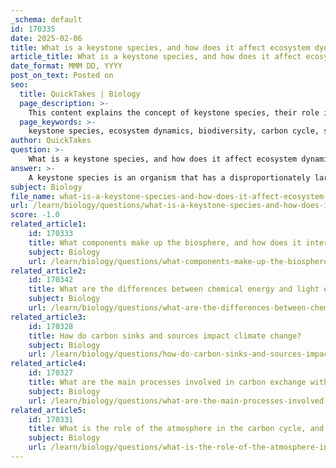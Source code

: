 ```yaml
---
_schema: default
id: 170335
date: 2025-02-06
title: What is a keystone species, and how does it affect ecosystem dynamics and the carbon cycle?
article_title: What is a keystone species, and how does it affect ecosystem dynamics and the carbon cycle?
date_format: MMM DD, YYYY
post_on_text: Posted on
seo:
  title: QuickTakes | Biology
  page_description: >-
    This content explains the concept of keystone species, their role in ecosystem dynamics and biodiversity, and their significant impact on the carbon cycle, highlighting examples such as sea otters and forest ecosystems.
  page_keywords: >-
    keystone species, ecosystem dynamics, biodiversity, carbon cycle, sea otters, kelp forest, nutrient cycling, carbon sequestration, food webs, habitat structure, climate change, carbon storage
author: QuickTakes
question: >-
    What is a keystone species, and how does it affect ecosystem dynamics and the carbon cycle?
answer: >-
    A keystone species is an organism that has a disproportionately large impact on its ecosystem relative to its abundance. The presence or absence of a keystone species can significantly influence the structure, health, and dynamics of the ecosystem. For example, sea otters are considered a keystone species because they control sea urchin populations, which in turn helps maintain the health of kelp forest ecosystems.\n\nIn terms of ecosystem dynamics, keystone species play a critical role in maintaining biodiversity and the overall balance of the ecosystem. Their interactions with other species can affect food webs, nutrient cycling, and habitat structure. For instance, certain tree species in a forest can enhance carbon sequestration by providing habitat for various organisms and promoting biodiversity, which is essential for a healthy ecosystem.\n\nRegarding the carbon cycle, keystone species can influence carbon storage and exchange. They can act as carbon sinks by enhancing the ability of ecosystems to sequester carbon. For example, healthy forests with diverse tree species can absorb significant amounts of carbon dioxide from the atmosphere through photosynthesis, thus playing a vital role in regulating atmospheric carbon levels. Conversely, the loss of a keystone species can lead to a decline in ecosystem health, reduced biodiversity, and decreased carbon storage capacity, ultimately affecting the carbon cycle and contributing to climate change.\n\nIn summary, keystone species are crucial for maintaining ecosystem dynamics and play a significant role in the carbon cycle by influencing carbon storage and exchange processes. Their presence helps sustain biodiversity and ecosystem health, which are essential for the overall functioning of the environment.
subject: Biology
file_name: what-is-a-keystone-species-and-how-does-it-affect-ecosystem-dynamics-and-the-carbon-cycle.md
url: /learn/biology/questions/what-is-a-keystone-species-and-how-does-it-affect-ecosystem-dynamics-and-the-carbon-cycle
score: -1.0
related_article1:
    id: 170333
    title: What components make up the biosphere, and how does it interact with other spheres in the carbon cycle?
    subject: Biology
    url: /learn/biology/questions/what-components-make-up-the-biosphere-and-how-does-it-interact-with-other-spheres-in-the-carbon-cycle
related_article2:
    id: 170342
    title: What are the differences between chemical energy and light energy in ecosystems, and how are they converted?
    subject: Biology
    url: /learn/biology/questions/what-are-the-differences-between-chemical-energy-and-light-energy-in-ecosystems-and-how-are-they-converted
related_article3:
    id: 170328
    title: How do carbon sinks and sources impact climate change?
    subject: Biology
    url: /learn/biology/questions/how-do-carbon-sinks-and-sources-impact-climate-change
related_article4:
    id: 170327
    title: What are the main processes involved in carbon exchange within ecosystems?
    subject: Biology
    url: /learn/biology/questions/what-are-the-main-processes-involved-in-carbon-exchange-within-ecosystems
related_article5:
    id: 170331
    title: What is the role of the atmosphere in the carbon cycle, and how does carbon dioxide impact it?
    subject: Biology
    url: /learn/biology/questions/what-is-the-role-of-the-atmosphere-in-the-carbon-cycle-and-how-does-carbon-dioxide-impact-it
---
```


&nbsp;